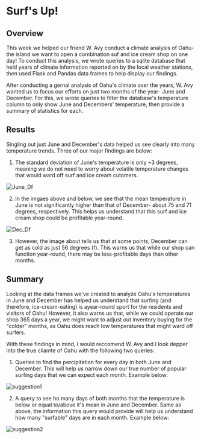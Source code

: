 # Surf's Up!
## Overview
This week we helped our friend W. Avy conduct a climate analysis of Oahu- the island we want to open a combination suf and ice cream shop on one day!  To conduct this analysis, we wrote queries to a sqlite database that held years of climate information reported on by the local weather stations, then used Flask and Pandas data frames to help display our findings.  

After conducting a gernal analysis of Oahu's climate over the years, W. Avy wanted us to focus our efforts on just two months of the year- June and December.  For this, we wrote queries to filter the database's temperature column to only show June and Decembers' temperature, then provide a summary of statistics for each.  

## Results 
Singling out just June and December's data helped us see clearly into many temperature trends.  Three of our major findings are below:

1. The standard deviation of June's temperature is only ~3 degrees, meaning we do not need to worry about volatile temperature changes that would ward off surf and ice cream cutomers.  

![June_Df](https://user-images.githubusercontent.com/94569240/154377123-5f82244d-4101-4dad-8160-6932282696e9.PNG)

2. In the imgaes above and below, we see that the mean temperature in June is not significantly higher than that of December- about 75 and 71 degrees, respectively.  This helps us understand that this surf and ice cream shop could be profitable year-round.  

![Dec_Df](https://user-images.githubusercontent.com/94569240/154377133-1ae834ad-6525-4c99-9328-e6adc20ad17a.PNG)

3. However, the image about tells us that at some points, December can get as cold as just 56 degrees (f).  This warns us that while our shop can function year-round, there may be less-profitable days than other months.    


## Summary
Looking at the data frames we've created to analyze Oahu's temperatures in June and December has helped us understand that surfing (and therefore, ice-cream-eating) is ayear-round sport for the residents and visitors of Oahu!  However, it also warns us that, while we could operate our shop 365 days a year, we might want to adjust out inventory buying for the "colder" months, as Oahu does reach low temperatures that might ward off surfers.  

With these findings in mind, I would reccomend W. Avy and I look depper into the true cliamte of Oahu with the following two queries: 

1. Queries to find the percipitation for every day in both June and December.  This will help us narrow down our true number of popular surfing days that we can expect each month.  Example below: 

![suggestion1](https://user-images.githubusercontent.com/94569240/154377151-466b9ad9-45ad-4e2f-a695-70f4199055f6.PNG)

2. A query to see ho many days of both months that the temperature is below or equal to/above it's mean in June and December.  Same as above, the information this query would provide will help us understand how many "surfable" days are in each month.  Example below:   

![suggestion2](https://user-images.githubusercontent.com/94569240/154377166-1f62af20-1ee5-426e-9890-9958e6c1f170.PNG)

